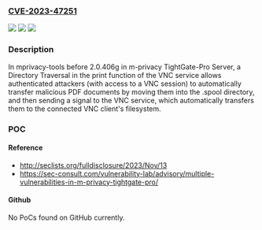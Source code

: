 ### [CVE-2023-47251](https://cve.mitre.org/cgi-bin/cvename.cgi?name=CVE-2023-47251)
![](https://img.shields.io/static/v1?label=Product&message=n%2Fa&color=blue)
![](https://img.shields.io/static/v1?label=Version&message=n%2Fa&color=blue)
![](https://img.shields.io/static/v1?label=Vulnerability&message=n%2Fa&color=brighgreen)

### Description

In mprivacy-tools before 2.0.406g in m-privacy TightGate-Pro Server, a Directory Traversal in the print function of the VNC service allows authenticated attackers (with access to a VNC session) to automatically transfer malicious PDF documents by moving them into the .spool directory, and then sending a signal to the VNC service, which automatically transfers them to the connected VNC client's filesystem.

### POC

#### Reference
- http://seclists.org/fulldisclosure/2023/Nov/13
- https://sec-consult.com/vulnerability-lab/advisory/multiple-vulnerabilities-in-m-privacy-tightgate-pro/

#### Github
No PoCs found on GitHub currently.

